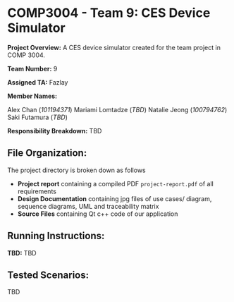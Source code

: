 # COMP3004 - Team 9: CES Device Simulator
**Project Overview:** A CES device simulator created for the team project in COMP 3004.

**Team Number:** 9

**Assigned TA:** Fazlay

**Member Names:** 

Alex Chan  (*101194371*)
Mariami Lomtadze (*TBD*)
Natalie Jeong (*100794762*)
Saki Futamura (*TBD*)

**Responsibility Breakdown:** TBD

## File Organization:

The project directory is broken down as follows

- **Project report** containing a compiled PDF `project-report.pdf` of all requirements
- **Design Documentation** containing jpg files of use cases/ diagram, sequence diagrams, UML and traceability matrix
- **Source Files** containing Qt c++ code of our application

## Running Instructions:

**TBD:**
TBD

## Tested Scenarios:

TBD
